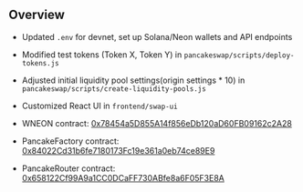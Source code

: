 ## Overview

- Updated `.env` for devnet, set up Solana/Neon wallets and API endpoints
- Modified test tokens (Token X, Token Y) in `pancakeswap/scripts/deploy-tokens.js`
- Adjusted initial liquidity pool settings(origin settings \* 10) in `pancakeswap/scripts/create-liquidity-pools.js`
- Customized React UI in `frontend/swap-ui`

- WNEON contract: [0x78454a5D855A14f856eDb120aD60FB09162c2A28](https://devnet.neonscan.org/address/0x78454a5d855a14f856edb120ad60fb09162c2a28)
- PancakeFactory contract: [0x84022Cd31b6fe7180173Fc19e361a0eb74ce89E9](https://devnet.neonscan.org/address/0x84022cd31b6fe7180173fc19e361a0eb74ce89e9)
- PancakeRouter contract: [0x658122Cf99A9a1CC0DCaFF730ABfe8a6F05F3E8A](https://devnet.neonscan.org/address/0x658122cf99a9a1cc0dcaff730abfe8a6f05f3e8a)

